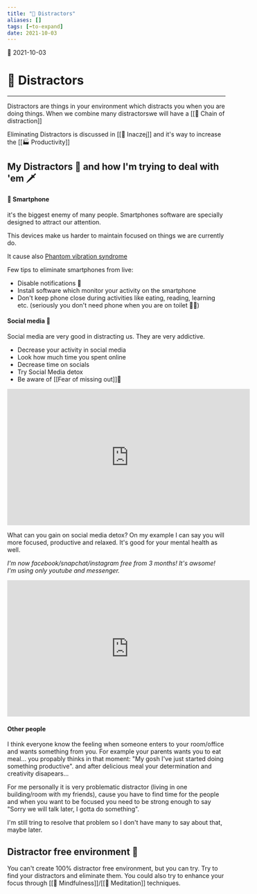 ```yaml
---
title: "📳 Distractors"
aliases: []
tags: [➡️to-expand]
date: 2021-10-03
---
```

🌱 2021-10-03
# 📳 Distractors
___
Distractors are things in your environment which distracts you when you are doing things. When we combine many distractorswe will have a [[🔗 Chain of distraction]]

Eliminating Distractors is discussed in [[🦄 Inaczej]] and it's way to increase the [[🏭 Productivity]]

## My Distractors 👺 and how I'm trying to deal with 'em 🗡️
#### 📳 Smartphone 
it's the biggest enemy of many people. Smartphones software are specially designed to attract our attention.

This devices make us harder to maintain focused on things we are currently do.

It cause also [Phantom vibration syndrome](https://en.m.wikipedia.org/wiki/Phantom_vibration_syndrome)

Few tips to eliminate smartphones from live:
* Disable notifications 🔕
* Install software which monitor your activity on the smartphone
* Don't keep phone close during activities like eating, reading, learning etc. (seriously you don't need phone when you are on toilet 🚽💩)


#### Social media 👥
Social media are very good in distracting us. They are very addictive. 

* Decrease your activity in social media
* Look how much time you spent online
* Decrease time on socials
* Try Social Media detox
* Be aware of [[Fear of missing out]]👻


<iframe width="560" height="315" src="https://www.youtube-nocookie.com/embed/fkIygLMFcI8" title="YouTube video player" frameborder="0" allow="accelerometer; autoplay; clipboard-write; encrypted-media; gyroscope; picture-in-picture" allowfullscreen></iframe>

What can you gain on social media detox? On my example I can say you will more focused, productive and relaxed. It's good for your mental health as well. 

*I'm now facebook/snapchat/instagram free from 3 months! It's awsome! I'm using only youtube and messenger.*

<iframe width="560" height="315" src="https://www.youtube-nocookie.com/embed/Czg_9C7gw0o" title="YouTube video player" frameborder="0" allow="accelerometer; autoplay; clipboard-write; encrypted-media; gyroscope; picture-in-picture" allowfullscreen></iframe>

#### Other people
I think everyone know the feeling when someone enters to your room/office and wants something from you. For example your parents wants you to eat meal... you propably thinks in that moment: "My gosh I've just started doing something productive". and after delicious meal your determination and creativity disapears...

For me personally it is very problematic distractor (living in one building/room with my friends), cause you have to find time for the people and when you want to be focused you need to be strong enough to say "Sorry we will talk later, I gotta do something".

I'm still tring to resolve that problem so I don't have many to say about that, maybe later.

## Distractor free environment 🌺
You can't create 100% distractor free environment, but you can try. Try to find your distractors and eliminate them. You could also try to enhance your focus through [[🌄 Mindfulness]]/[[🧘 Meditation]] techniques.